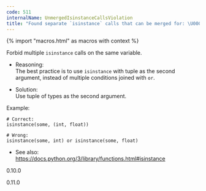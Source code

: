 ```yaml
---
code: 511
internalName: UnmergedIsinstanceCallsViolation
title: "Found separate `isinstance` calls that can be merged for: \U0001F130"
---
```


{% import "macros.html" as macros with context %}

Forbid multiple `isinstance` calls on the same variable.

  - Reasoning:  
    The best practice is to use `isinstance` with tuple as the second
    argument, instead of multiple conditions joined with `or`.

  - Solution:  
    Use tuple of types as the second argument.

Example:

    # Correct:
    isinstance(some, (int, float))
    
    # Wrong:
    isinstance(some, int) or isinstance(some, float)

  - See also:  
    <https://docs.python.org/3/library/functions.html#isinstance>

<div class="versionadded">

0.10.0

</div>

<div class="versionchanged">

0.11.0

</div>